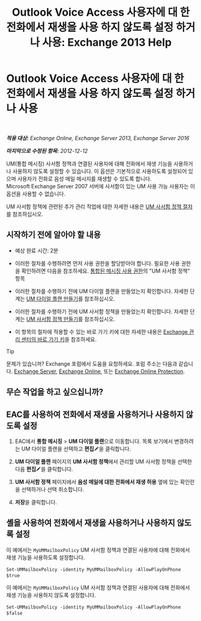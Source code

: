 ﻿---
title: 'Outlook Voice Access 사용자에 대 한 전화에서 재생을 사용 하지 않도록 설정 하거나 사용: Exchange 2013 Help'
TOCTitle: Outlook Voice Access 사용자에 대 한 전화에서 재생을 사용 하지 않도록 설정 하거나 사용
ms:assetid: d3281a97-6fc6-42a3-855f-1af1184a644a
ms:mtpsurl: https://technet.microsoft.com/ko-kr/library/Dd351161(v=EXCHG.150)
ms:contentKeyID: 52058034
ms.date: 05/22/2018
mtps_version: v=EXCHG.150
ms.translationtype: MT
---

# Outlook Voice Access 사용자에 대 한 전화에서 재생을 사용 하지 않도록 설정 하거나 사용

 

_**적용 대상:** Exchange Online, Exchange Server 2013, Exchange Server 2016_

_**마지막으로 수정된 항목:** 2012-12-12_

UM(통합 메시징) 사서함 정책과 연결된 사용자에 대해 전화에서 재생 기능을 사용하거나 사용하지 않도록 설정할 수 있습니다. 이 옵션은 기본적으로 사용하도록 설정되어 있으며 사용자가 전화로 음성 메일 메시지를 재생할 수 있도록 합니다. Microsoft Exchange Server 2007 서버에 사서함이 있는 UM 사용 가능 사용자는 이 옵션을 사용할 수 없습니다.

UM 사서함 정책에 관련된 추가 관리 작업에 대한 자세한 내용은 [UM 사서함 정책 절차](um-mailbox-policy-procedures-exchange-2013-help.md)를 참조하십시오.

## 시작하기 전에 알아야 할 내용

  - 예상 완료 시간: 2분

  - 이러한 절차를 수행하려면 먼저 사용 권한을 할당받아야 합니다. 필요한 사용 권한을 확인하려면 다음을 참조하세요. [통합된 메시징 사용 권한](unified-messaging-permissions-exchange-2013-help.md)의 "UM 사서함 정책" 항목

  - 이러한 절차를 수행하기 전에 UM 다이얼 플랜을 만들었는지 확인합니다. 자세한 단계는 [UM 다이얼 플랜 만들기](create-a-um-dial-plan-exchange-2013-help.md)를 참조하십시오.

  - 이러한 절차를 수행하기 전에 UM 사서함 정책을 만들었는지 확인합니다. 자세한 단계는 [UM 사서함 정책 만들기](create-a-um-mailbox-policy-exchange-2013-help.md)를 참조하십시오.

  - 이 항목의 절차에 적용할 수 있는 바로 가기 키에 대한 자세한 내용은 [Exchange 관리 센터의 바로 가기 키](keyboard-shortcuts-in-the-exchange-admin-center-exchange-online-protection-help.md)을 참조하세요.


> [!TIP]
> 문제가 있습니까? Exchange 포럼에서 도움을 요청하세요. 포럼 주소는 다음과 같습니다. <A href="https://go.microsoft.com/fwlink/p/?linkid=60612">Exchange Server</A>, <A href="https://go.microsoft.com/fwlink/p/?linkid=267542">Exchange Online</A>, 또는 <A href="https://go.microsoft.com/fwlink/p/?linkid=285351">Exchange Online Protection</A>.



## 무슨 작업을 하고 싶으십니까?

## EAC를 사용하여 전화에서 재생을 사용하거나 사용하지 않도록 설정

1.  EAC에서 **통합 메시징** \> **UM 다이얼 플랜**으로 이동합니다. 목록 보기에서 변경하려는 UM 다이얼 플랜을 선택하고 **편집**![편집 아이콘](images/JJ218640.6f53ccb2-1f13-4c02-bea0-30690e6ea71d(EXCHG.150).gif "편집 아이콘")을 클릭합니다.

2.  **UM 다이얼 플랜** 페이지의 **UM 사서함 정책**에서 관리할 UM 사서함 정책을 선택한 다음 **편집**![편집 아이콘](images/JJ218640.6f53ccb2-1f13-4c02-bea0-30690e6ea71d(EXCHG.150).gif "편집 아이콘")을 클릭합니다.

3.  **UM 사서함 정책** 페이지에서 **음성 메일에 대한 전화에서 재생 허용** 옆에 있는 확인란을 선택하거나 선택 취소합니다.

4.  **저장**을 클릭합니다.

## 셸을 사용하여 전화에서 재생을 사용하거나 사용하지 않도록 설정

이 예에서는 `MyUMMailboxPolicy` UM 사서함 정책과 연결된 사용자에 대해 전화에서 재생 기능을 사용하도록 설정합니다.

    Set-UMMailboxPolicy -identity MyUMMailboxPolicy -AllowPlayOnPhone $true

이 예에서는 `MyUMMailboxPolicy` UM 사서함 정책과 연결된 사용자에 대해 전화에서 재생 기능을 사용하지 않도록 설정합니다.

    Set-UMMailboxPolicy -identity MyUMMailboxPolicy -AllowPlayOnPhone $false

